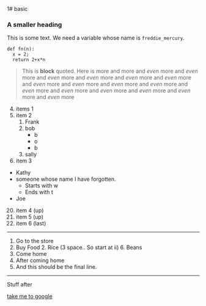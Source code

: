 1# basic
### A smaller heading

This is some text.  We need a variable whose name is `freddie_mercury`.
```
def fn(n):
  x = 2;
  return 2+x*n
```

> This is **block** quoted.
> Here is more
> and more
> and _even_ more
> and _even_ more and _even_ more and _even_ more and _even_ more and _even_ more and _even_ more and _even_ more and _even_ more
> and _even_ more and _even_ more and _even_ more and _even_ more and _even_ more and _even_ more and _even_ more

4. items 1 
3. item 2 
   1. Frank
   2. bob
      * b
      * o
      * b
   3. sally
2. item 3
  * Kathy
  * someone whose name I have forgotten.
    * Starts with w
    * Ends with t
  * Joe
20. item 4 (up)
2. item 5 (up)
2. item 6 (last)

---

1. Go to the store
2. Buy Food
   2. Rice (3 space.. So start at ii)
   6. Beans
1. Come home
2. After coming home
3. And this should be the final line.
   


***

Stuff after

[take me to google](https://www.google.com)

